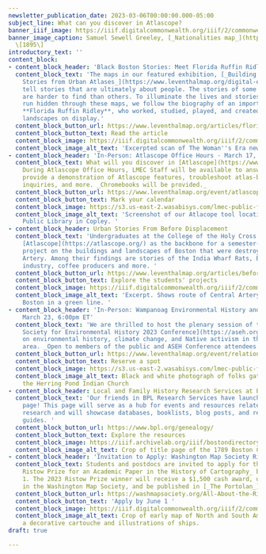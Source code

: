```yaml
---
newsletter_publication_date: 2023-03-06T00:00:00.000-05:00
subject_line: What can you discover in Atlascope?
banner_iiif_image: https://iiif.digitalcommonwealth.org/iiif/2/commonwealth:3f463609g/68,98,6250,3908/2000,/0/default.jpg
banner_image_caption: Samuel Sewell Greeley, [_Nationalities map_](https://collections.leventhalmap.org/search/commonwealth:3f4636086)
  \[1895\]
introductory_text: ''
content_block:
- content_block_header: 'Black Boston Stories: Meet Florida Ruffin Ridley'
  content_block_text: 'The maps in our featured exhibition, [_Building Blocks: Boston
    Stories from Urban Atlases_](https://www.leventhalmap.org/digital-exhibitions/building-blocks/),
    tell stories that are ultimately about people. The stories of some people, however,
    are harder to find than others. To illuminate the lives and stories that sometimes
    run hidden through these maps, we follow the biography of an important Black Bostonian,
    **Florida Ruffin Ridley**, who worked, studied, played, and created within the
    landscapes on display.'
  content_block_button_url: https://www.leventhalmap.org/articles/florida-ruffin-ridley/
  content_block_button_text: Read the article
  content_block_image: https://iiif.digitalcommonwealth.org/iiif/2/commonwealth:ks65kw322/65,401,3446,3746/2000,/0/default.jpg
  content_block_image_alt_text: 'Excerpted scan of The Woman''s Era newspaper. '
- content_block_header: 'In-Person: Atlascope Office Hours · March 17, 2:00pm ET'
  content_block_text: What will you discover in [Atlascope](https://www.atlascope.org/)?
    During Atlascope Office Hours, LMEC Staff will be available to answer questions,
    provide a demonstration of Atlascope features, troubleshoot atlas-based research
    inquiries, and more. _Chromebooks will be provided._
  content_block_button_url: https://www.leventhalmap.org/event/atlascope-office-hours/
  content_block_button_text: Mark your calendar
  content_block_image: https://s3.us-east-2.wasabisys.com/lmec-public-files/newsletters/atlascope-office-hours.png
  content_block_image_alt_text: 'Screenshot of our Atlacope tool location of Boston
    Public Library in Copley. '
- content_block_header: Urban Stories From Before Displacement
  content_block_text: 'Undergraduates at the College of the Holy Cross recently used
    [Atlascope](https://atlascope.org/) as the backbone for a semester-long research
    project on the buildings and landscapes of Boston that were destroyed by the Central
    Artery. Among their findings are stories of the India Wharf Rats, Boston''s steel
    industry, coffee producers and more. '
  content_block_button_url: https://www.leventhalmap.org/articles/before-displacement-part-two/
  content_block_button_text: Explore the students' projects
  content_block_image: https://iiif.digitalcommonwealth.org/iiif/2/commonwealth:9019vk684/4020,3173,1528,1248/2000,/0/default.jpg
  content_block_image_alt_text: 'Excerpt. Shows route of Central Artery through Downtown
    Boston in a green line. '
- content_block_header: 'In-Person: Wampanoag Environmental History and Activism ·
    March 23, 6:00pm ET'
  content_block_text: 'We are thrilled to host the plenary session of the [American
    Society for Environmental History 2023 Conference](https://aseh.org/aseh-2023-conference)
    on environmental history, climate change, and Native activism in the Greater Boston
    area. _Open to members of the public and ASEH Conference attendees._ '
  content_block_button_url: https://www.leventhalmap.org/event/relations-with-the-land-and-the-sea-wampanoag-history-activism-confronting-climate-environmental-change/
  content_block_button_text: Reserve a spot
  content_block_image: https://s3.us-east-2.wasabisys.com/lmec-public-files/newsletters/wampanoag-history.png
  content_block_image_alt_text: Black and white photograph of folks gathered outside
    the Herring Pond Indian Church
- content_block_header: Local and Family History Research Services at BPL
  content_block_text: 'Our friends in BPL Research Services have launched a new Genealogy
    page! This page will serve as a hub for events and resources related to genealogical
    research and will showcase databases, booklists, blog posts, and related research
    guides. '
  content_block_button_url: https://www.bpl.org/genealogy/
  content_block_button_text: Explore the resources
  content_block_image: https://iiif.archivelab.org/iiif/bostondirectory00inbost$11/19,18,1696,1292/2000,/0/default.jpg
  content_block_image_alt_text: Crop of title page of the 1789 Boston City Directory
- content_block_header: 'Invitation to Apply: Washington Map Society Ristow Prize'
  content_block_text: Students and postdocs are invited to apply for the _Walter W.
    Ristow Prize for an Academic Paper in the History of Cartography_ before June
    1. The 2023 Ristow Prize winner will receive a $1,500 cash award, one-year membership
    in the Washington Map Society, and be published in [_The Portolan_](https://washmapsociety.org/about-the-portolan).
  content_block_button_url: https://washmapsociety.org/All-About-the-Ristow-Prize
  content_block_button_text: 'Apply by June 1 '
  content_block_image: https://iiif.digitalcommonwealth.org/iiif/2/commonwealth:3f462s370/712,861,7832,5849/2000,/0/default.jpg
  content_block_image_alt_text: Crop of early map of North and South America, featuring
    a decorative cartouche and illustrations of ships.
draft: true

---
```

